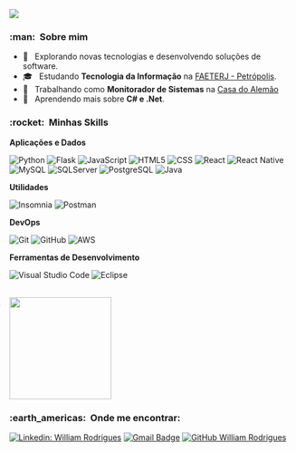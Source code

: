 
![](https://komarev.com/ghpvc/?username=WllRod&color=006bed)

<h3> :man: &nbsp;Sobre mim </h3>

- 🤔 &nbsp; Explorando novas tecnologias e desenvolvendo soluções de software.
- 🎓 &nbsp; Estudando **Tecnologia da Informação** na <a href="http://www.faeterj-petropolis.edu.br/site/">FAETERJ - Petrópolis</a>.
- 💼 &nbsp; Trabalhando como **Monitorador de Sistemas** na <a href="https://www.casadoalemao.com.br/">Casa do Alemão</a>
- 🌱 &nbsp; Aprendendo mais sobre **C# e .Net**.

<h3> :rocket: &nbsp;Minhas Skills </h3>

**Aplicações e Dados**

  ![Python](https://img.shields.io/badge/-Python-333333?style=flat&logo=Python&logoColor=00599C)
  ![Flask](https://img.shields.io/badge/-Flask-333333?style=flat&logo=Flask&logoColor=00599C)
  ![JavaScript](https://img.shields.io/badge/-JavaScript-333333?style=flat&logo=javascript)
  ![HTML5](https://img.shields.io/badge/-HTML5-333333?style=flat&logo=HTML5)
  ![CSS](https://img.shields.io/badge/-CSS-333333?style=flat&logo=CSS3&logoColor=1572B6)
  ![React](https://img.shields.io/badge/-React-333333?style=flat&logo=react)
  ![React Native](https://img.shields.io/badge/-React%20Native-333333?style=flat&logo=react)
  ![MySQL](https://img.shields.io/badge/-MySQL-333333?style=flat&logo=mysql)
  ![SQLServer](https://img.shields.io/badge/-SQLServer-333333?style=flat&logo=microsoft-sql-server)
  ![PostgreSQL](https://img.shields.io/badge/-PostgreSQL-333333?style=flat&logo=PostgreSQL)
  ![Java](https://img.shields.io/badge/-Java-333333?style=flat&logo=Java)
   

**Utilidades**

  ![Insomnia](https://img.shields.io/badge/-Insomnia-333333?style=flat&logo=insomnia)
  ![Postman](https://img.shields.io/badge/-Postman-333333?style=flat&logo=postman)

**DevOps**

  ![Git](https://img.shields.io/badge/-Git-333333?style=flat&logo=git)
  ![GitHub](https://img.shields.io/badge/-GitHub-333333?style=flat&logo=github)
  ![AWS](https://img.shields.io/badge/-AWS-333333?style=flat&logo=amazon-aws)
  

**Ferramentas de Desenvolvimento**

  ![Visual Studio Code](https://img.shields.io/badge/-Visual%20Studio%20Code-333333?style=flat&logo=visual-studio-code&logoColor=007ACC)
  ![Eclipse](https://img.shields.io/badge/-Eclipse-333333?style=flat&logo=eclipse-ide&logoColor=2C2255)
  

<br/>

<a href="https://github.com/VanessaSwerts">
  <img height="180em" src="https://github-readme-stats.vercel.app/api?username=WllRod&theme=dracula&show_icons=true" />
</a>

<br/>

<h3> :earth_americas: &nbsp;Onde me encontrar: </h3> 

[![Linkedin: William Rodrigues](https://img.shields.io/badge/-William%20Rodrigues-blue?style=flat-square&logo=Linkedin&logoColor=white&link=https://www.linkedin.com/in/william-rodrigues-687581233)](https://www.linkedin.com/in/william-rodrigues-687581233)
[![Gmail Badge](https://img.shields.io/badge/-wll_rodrigues@outlook.com-006bed?style=flat-square&logo=microsoft-outlook&logoColor=white&link=mailto:wll_rodrigues@outlook.com)](mailto:wll_rodrigues@outlook.com)
[![GitHub William Rodrigues]( https://img.shields.io/github/followers/WllRod?label=follow&style=social)](https://github.com/WllRod)
